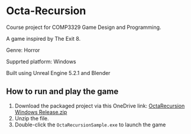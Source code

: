 # Octa-Recursion
Course project for COMP3329 Game Design and Programming.

A game inspired by The Exit 8.

Genre: Horror

Supprted platform: Windows

Built using Unreal Engine 5.2.1 and Blender

## How to run and play the game

1. Download the packaged project via this OneDrive link: [OctaRecursion Windows Release.zip](https://connecthkuhk-my.sharepoint.com/personal/kjiahong_connect_hku_hk/_layouts/15/onedrive.aspx?id=%2Fpersonal%2Fkjiahong%5Fconnect%5Fhku%5Fhk%2FDocuments%2FAcademic%2F2023%2D2024%20%28Year%204%29%2FYear4%5FSemester2%2FCOMP3329%20Game%20Design%20and%20Programming%2FGame%20Project%2FCompletedProject%2FOctaRecursion%20Windows%20Release%2Ezip&parent=%2Fpersonal%2Fkjiahong%5Fconnect%5Fhku%5Fhk%2FDocuments%2FAcademic%2F2023%2D2024%20%28Year%204%29%2FYear4%5FSemester2%2FCOMP3329%20Game%20Design%20and%20Programming%2FGame%20Project%2FCompletedProject&ga=1)
2. Unzip the file.
3. Double-click the `OctaRecursionSample.exe` to launch the game

